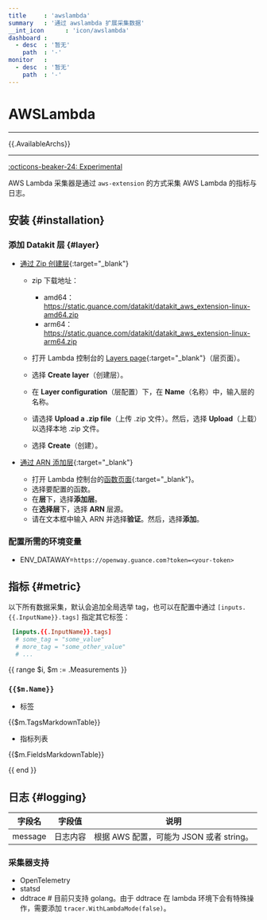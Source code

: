 ```yaml
---
title     : 'awslambda'
summary   : '通过 awslambda 扩展采集数据'
__int_icon      : 'icon/awslambda'
dashboard :
  - desc  : '暂无'
    path  : '-'
monitor   :
  - desc  : '暂无'
    path  : '-'
---
```


<!-- markdownlint-disable MD025 -->

# AWSLambda
<!-- markdownlint-enable -->

---

{{.AvailableArchs}}

---

[:octicons-beaker-24: Experimental](index.md#experimental)

AWS Lambda 采集器是通过 `aws-extension` 的方式采集 AWS Lambda 的指标与日志。

## 安装 {#installation}

### 添加 Datakit 层 {#layer}

- [通过 Zip 创建层](https://docs.aws.amazon.com/zh_cn/lambda/latest/dg/creating-deleting-layers.html#layers-create){:target="_blank"}

    - zip 下载地址：
        - amd64： <https://static.guance.com/datakit/datakit_aws_extension-linux-amd64.zip>
        - arm64：<https://static.guance.com/datakit/datakit_aws_extension-linux-arm64.zip>

    - 打开 Lambda 控制台的 [Layers page](https://console.amazonaws.cn/lambda/home#/layers){:target="_blank"}（层页面）。
    - 选择 **Create layer**（创建层）。
    - 在 **Layer configuration**（层配置）下，在 **Name**（名称）中，输入层的名称。
    - 请选择 **Upload a .zip file**（上传 .zip 文件）。然后，选择 **Upload**（上载）以选择本地 .zip 文件。
    - 选择 **Create**（创建）。

- [通过 ARN 添加层](https://docs.aws.amazon.com/zh_cn/lambda/latest/dg/adding-layers.html){:target="_blank"}

    - 打开 Lambda 控制台的[函数页面](https://console.amazonaws.cn/lambda/home#/functions){:target="_blank"}。
    - 选择要配置的函数。
    - 在**层**下，选择**添加层**。
    - 在**选择层**下，选择 **ARN** 层源。
    - 请在文本框中输入 ARN 并选择**验证**。然后，选择**添加**。

### 配置所需的环境变量

- ENV_DATAWAY=`https://openway.guance.com?token=<your-token>`

## 指标 {#metric}

以下所有数据采集，默认会追加全局选举 tag，也可以在配置中通过 `[inputs.{{.InputName}}.tags]` 指定其它标签：

``` toml
 [inputs.{{.InputName}}.tags]
  # some_tag = "some_value"
  # more_tag = "some_other_value"
  # ...
```

{{ range $i, $m := .Measurements }}

### `{{$m.Name}}`

- 标签

{{$m.TagsMarkdownTable}}

- 指标列表

{{$m.FieldsMarkdownTable}}

{{ end }}

## 日志 {#logging}

| 字段名  | 字段值   | 说明                                     |
| ------- | -------- | ---------------------------------------- |
| message | 日志内容 | 根据 AWS 配置，可能为 JSON 或者 string。 |

### 采集器支持

- OpenTelemetry
- statsd
- ddtrace # 目前只支持 golang。由于 ddtrace 在 lambda 环境下会有特殊操作，需要添加 `tracer.WithLambdaMode(false)`。
